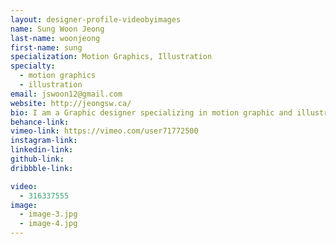 ```yaml
---
layout: designer-profile-videobyimages
name: Sung Woon Jeong
last-name: woonjeong
first-name: sung
specialization: Motion Graphics, Illustration
specialty:
  - motion graphics
  - illustration
email: jswoon12@gmail.com
website: http://jeongsw.ca/
bio: I am a Graphic designer specializing in motion graphic and illustration. I'm a simple man who likes to create awesome stuff
behance-link:
vimeo-link: https://vimeo.com/user71772500
instagram-link:
linkedin-link:
github-link:
dribbble-link:

video:
  - 316337555
image:
  - image-3.jpg
  - image-4.jpg
---
```

